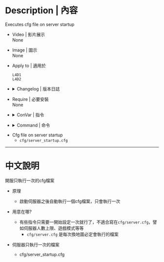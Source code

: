 # Description | 內容
Executes cfg file on server startup

* Video | 影片展示
<br/>None

* Image | 圖示
<br/>None

* Apply to | 適用於
	```
	L4D1
	L4D2
	```

* <details><summary>Changelog | 版本日誌</summary>

	* v1.3 (2023-2-21)
		* Support L4D1

	* v1.2 (2023-2-4)
		* Initial Release
</details>

* Require | 必要安裝
<br/>None

* <details><summary>ConVar | 指令</summary>

	None
</details>

* <details><summary>Command | 命令</summary>

	None
</details>

* Cfg file on server startup
	* ```cfg/server_startup.cfg```

- - - -
# 中文說明
開服只執行一次的cfg檔案

* 原理
    * 啟動伺服器之後自動執行一個cfg檔案，只會執行一次

* 用意在哪?
	* 有些指令只需要一開始設定一次就行了，不適合寫在```cfg/server.cfg```，譬如伺服器人數上限、遊戲模式等等
        * ```cfg/server.cfg``` 是每次換地圖必定會執行的檔案

* 伺服器只執行一次的檔案
    * cfg/server_startup.cfg
